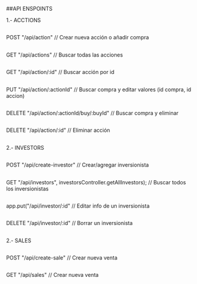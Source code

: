 ##API ENSPOINTS

1.- ACCTIONS
##
POST "/api/action" // Crear nueva acción o añadir compra
##
GET "/api/actions" // Buscar todas las acciones
##
GET "/api/action/:id" // Buscar acción por id
##
PUT "/api/action/:actionId" // Buscar compra y editar valores (id compra, id accion)
##
DELETE "/api/action/:actionId/buy/:buyId" // Buscar compra y eliminar
##
DELETE "/api/action/:id" // Eliminar acción
##
2.- INVESTORS
##
POST "/api/create-investor" // Crear/agregar inversionista
##
GET "/api/investors", investorsController.getAllInvestors); // Buscar todos los inversionistas
##
app.put("/api/investor/:id" // Editar info de un inversionista
##
DELETE "/api/investor/:id" // Borrar un inversionista
##
2.- SALES
##
POST "/api/create-sale" // Crear nueva venta
##
GET "/api/sales" // Crear nueva venta
